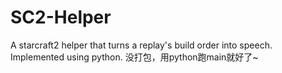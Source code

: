 # SC2-Helper
A starcraft2 helper that turns a replay's build order into speech. Implemented using python.
没打包，用python跑main就好了~
